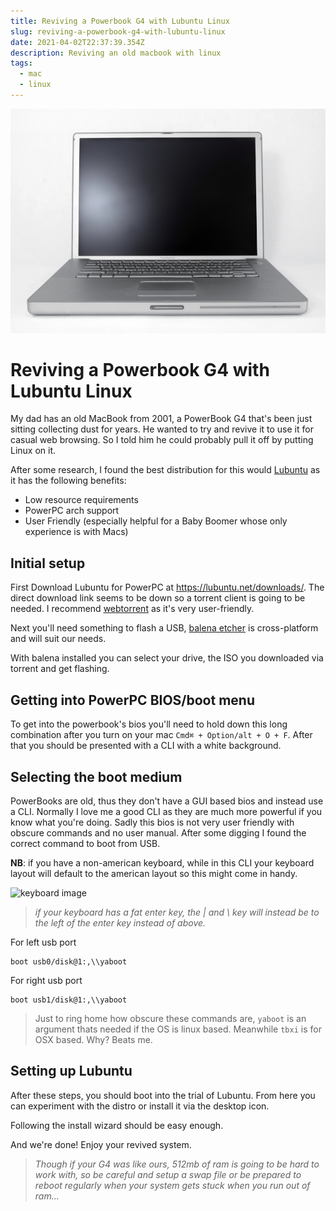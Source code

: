 ```yaml
---
title: Reviving a Powerbook G4 with Lubuntu Linux
slug: reviving-a-powerbook-g4-with-lubuntu-linux
date: 2021-04-02T22:37:39.354Z
description: Reviving an old macbook with linux
tags:
  - mac
  - linux
---
```

![](./powerbook_redjar.jpg)

# Reviving a Powerbook G4 with Lubuntu Linux

My dad has an old MacBook from 2001, a PowerBook G4 that's been just sitting collecting dust for years. He wanted to try and revive it to use it for casual web browsing. So I told him he could probably pull it off by putting Linux on it.

After some research, I found the best distribution for this would [Lubuntu](https://lubuntu.net/) as it has the following benefits:

* Low resource requirements
* PowerPC arch support
* User Friendly (especially helpful for a Baby Boomer whose only experience is with Macs)

## Initial setup

First Download Lubuntu for PowerPC at <https://lubuntu.net/downloads/>. The direct download link seems to be down so a torrent client is going to be needed. I recommend [webtorrent](http://webtorrent.io) as it's very user-friendly.

Next you'll need something to flash a USB, [balena etcher](https://www.balena.io/etcher/) is cross-platform and will suit our needs.

With balena installed you can select your drive, the ISO you downloaded via torrent and get flashing.

## Getting into PowerPC BIOS/boot menu

To get into the powerbook's bios you'll need to hold down this long combination after you turn on your mac `Cmd⌘ + Option/alt + O + F`.
After that you should be presented with a CLI with a white background.

## Selecting the boot medium

PowerBooks are old, thus they don't have a GUI based bios and instead use a CLI. Normally I love me a good CLI as they are much more powerful if you know what you're doing. Sadly this bios is not very user friendly with obscure commands and no user manual. After some digging I found the correct command to boot from USB.

**NB**: if you have a non-american keyboard, while in this CLI your keyboard layout
will default to the american layout so this might come in handy.

![keyboard image](https://upload.wikimedia.org/wikipedia/commons/thumb/5/51/KB_United_States-NoAltGr.svg/400px-KB_United_States-NoAltGr.svg.png)

> *if your keyboard has a fat enter key, the | and \ key will instead be to the left of the enter key instead of above.*

For left usb port

```
boot usb0/disk@1:,\\yaboot
```

For right usb port

```
boot usb1/disk@1:,\\yaboot
```

> Just to ring home how obscure these commands are, `yaboot` is an argument thats needed if the OS is linux based. Meanwhile `tbxi` is for OSX based. Why? Beats me.

## Setting up Lubuntu

After these steps, you should boot into the trial of Lubuntu. From here you can experiment with the distro or install it via the desktop icon.

Following the install wizard should be easy enough.

And we're done! Enjoy your revived system.

> *Though if your G4 was like ours, 512mb of ram is going to be hard to work with, so be careful and setup a swap file or be prepared to reboot regularly when your system gets stuck when you run out of ram...*